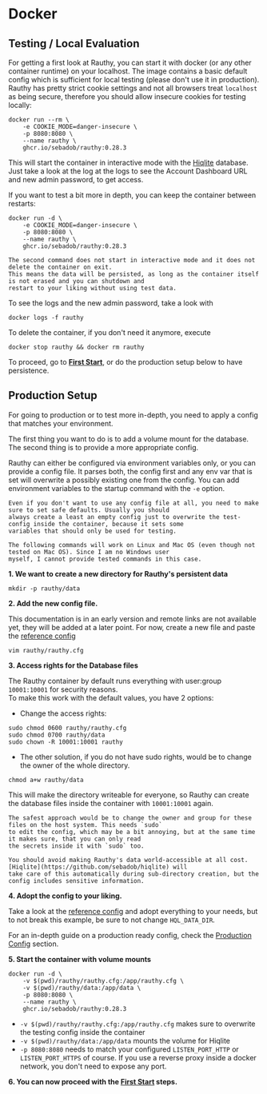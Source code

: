# Docker

## Testing / Local Evaluation

For getting a first look at Rauthy, you can start it with docker (or any other container runtime) on your localhost.
The image contains a basic default config which is sufficient for local testing (please don't use it in production).
Rauthy has pretty strict cookie settings and not all browsers treat `localhost` as being secure, therefore you should
allow insecure cookies for testing locally:

```
docker run --rm \
    -e COOKIE_MODE=danger-insecure \
    -p 8080:8080 \
    --name rauthy \
    ghcr.io/sebadob/rauthy:0.28.3
```

This will start the container in interactive mode with the [Hiqlite](https://github.com/sebadob/hiqlite) database. Just
take a look at the log at the logs to see the Account Dashboard URL and new admin password, to get access.

If you want to test a bit more in depth, you can keep the container between restarts:

```
docker run -d \
    -e COOKIE_MODE=danger-insecure \
    -p 8080:8080 \
    --name rauthy \
    ghcr.io/sebadob/rauthy:0.28.3
```

```admonish note
The second command does not start in interactive mode and it does not delete the container on exit.  
This means the data will be persisted, as long as the container itself is not erased and you can shutdown and
restart to your liking without using test data.
```

To see the logs and the new admin password, take a look with

```
docker logs -f rauthy
```

To delete the container, if you don't need it anymore, execute

```
docker stop rauthy && docker rm rauthy
```

To proceed, go to **[First Start](first_start.md)**, or do the production setup below to have persistence.

## Production Setup

For going to production or to test more in-depth, you need to apply a config that matches your environment.

The first thing you want to do is to add a volume mount for the database. The second thing is to provide a more
appropriate config.

Rauthy can either be configured via environment variables only, or you can provide a config file. It parses both, the
config first and any env var that is set will overwrite a possibly existing one from the config. You can add environment
variables to the startup command with the `-e` option.

```admonish caution
Even if you don't want to use any config file at all, you need to make sure to set safe defaults. Usually you should
always create a least an empty config just to overwrite the test-config inside the container, because it sets some 
variables that should only be used for testing.
```

```admonish note
The following commands will work on Linux and Mac OS (even though not tested on Mac OS). Since I am no Windows user 
myself, I cannot provide tested commands in this case.
```

**1. We want to create a new directory for Rauthy's persistent data**

```
mkdir -p rauthy/data
```

**2. Add the new config file.**

This documentation is in an early version and remote links are not available yet, they will be added at a later
point. For now, create a new file and paste the [reference config](../config/config.html)

```
vim rauthy/rauthy.cfg
```

**3. Access rights for the Database files**

The Rauthy container by default runs everything with user:group `10001:10001` for security reasons.  
To make this work with the default values, you have 2 options:

- Change the access rights:

```
sudo chmod 0600 rauthy/rauthy.cfg
sudo chmod 0700 rauthy/data
sudo chown -R 10001:10001 rauthy
```

- The other solution, if you do not have sudo rights, would be to change the owner of the whole directory.

```
chmod a+w rauthy/data
```

This will make the directory writeable for everyone, so Rauthy can create the database files inside the container
with `10001:10001` again.

```admonish caution
The safest approach would be to change the owner and group for these files on the host system. This needs `sudo`
to edit the config, which may be a bit annoying, but at the same time it makes sure, that you can only read
the secrets inside it with `sudo` too.

You should avoid making Rauthy's data world-accessible at all cost. [Hiqlite](https://github.com/sebadob/hiqlite) will
take care of this automatically during sub-directory creation, but the config includes sensitive information. 
```

**4. Adopt the config to your liking.**

Take a look at the [reference config](../config/config.html) and adopt everything to your needs, but to not break this
example, be sure to not change `HQL_DATA_DIR`.

For an in-depth guide on a production ready config, check the [Production Config](../config/production_config.md)
section.

**5. Start the container with volume mounts**

```
docker run -d \
    -v $(pwd)/rauthy/rauthy.cfg:/app/rauthy.cfg \
    -v $(pwd)/rauthy/data:/app/data \
    -p 8080:8080 \
    --name rauthy \
    ghcr.io/sebadob/rauthy:0.28.3
```

- `-v $(pwd)/rauthy/rauthy.cfg:/app/rauthy.cfg` makes sure to overwrite the testing config inside the container
- `-v $(pwd)/rauthy/data:/app/data` mounts the volume for Hiqlite
- `-p 8080:8080` needs to match your configured `LISTEN_PORT_HTTP` or `LISTEN_PORT_HTTPS` of course. If you use a
  reverse proxy inside a docker network, you don't need to expose any port.

**6. You can now proceed with the [First Start](first_start.md) steps.**
